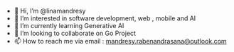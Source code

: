 - 👋 Hi, I’m @linamandresy
- 👀 I’m interested in software development, web , mobile and AI
- 🌱 I’m currently learning Generative AI
- 💞️ I’m looking to collaborate on Go Project
- 📫 How to reach me via email : mandresy.rabenandrasana@outlook.com 

<!---
linamandresy/linamandresy is a ✨ special ✨ repository because its `README.md` (this file) appears on your GitHub profile.
You can click the Preview link to take a look at your changes.
--->
